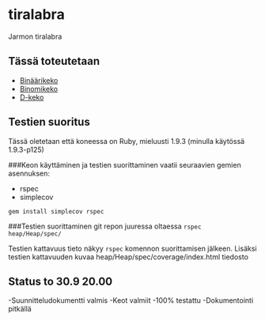 tiralabra
=========
Jarmon tiralabra

Tässä toteutetaan
-----------------
* [Binäärikeko](http://en.wikipedia.org/wiki/Binary_heap)
* [Binomikeko](http://en.wikipedia.org/wiki/Binomial_heap)
* [D-keko](http://en.wikipedia.org/wiki/D-ary_heap)

Testien suoritus
----------------
Tässä oletetaan että koneessa on Ruby, mieluusti 1.9.3 (minulla käytössä 1.9.3-p125)

###Keon käyttäminen ja testien suorittaminen vaatii seuraavien gemien asennuksen:
* rspec
* simplecov

`gem install simplecov rspec`

###Testien suorittaminen 
git repon juuressa oltaessa
`rspec heap/Heap/spec/`

Testien kattavuus tieto näkyy `rspec` komennon suorittamisen jälkeen.
Lisäksi testien kattavuuden kuvaa heap/Heap/spec/coverage/index.html tiedosto



Status to 30.9 20.00
-------------------
-Suunnitteludokumentti valmis
-Keot valmiit
-100% testattu
-Dokumentointi pitkällä